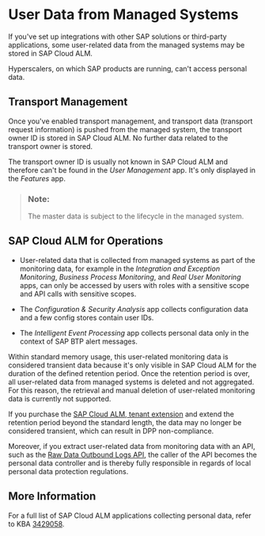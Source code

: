 <!-- loio3ef5218bdec14b4d956b6a8c65c79b52 -->

# User Data from Managed Systems

If you've set up integrations with other SAP solutions or third-party applications, some user-related data from the managed systems may be stored in SAP Cloud ALM.

Hyperscalers, on which SAP products are running, can't access personal data.



<a name="loio3ef5218bdec14b4d956b6a8c65c79b52__section_ttc_bgj_2tb"/>

## Transport Management

Once you've enabled transport management, and transport data \(transport request information\) is pushed from the managed system, the transport owner ID is stored in SAP Cloud ALM. No further data related to the transport owner is stored.

The transport owner ID is usually not known in SAP Cloud ALM and therefore can't be found in the *User Management* app. It's only displayed in the *Features* app.

> ### Note:  
> The master data is subject to the lifecycle in the managed system.



<a name="loio3ef5218bdec14b4d956b6a8c65c79b52__section_fgg_jhx_gtb"/>

## SAP Cloud ALM for Operations

-   User-related data that is collected from managed systems as part of the monitoring data, for example in the *Integration and Exception Monitoring*, *Business Process Monitoring*, and *Real User Monitoring* apps, can only be accessed by users with roles with a sensitive scope and API calls with sensitive scopes.

-   The *Configuration & Security Analysis* app collects configuration data and a few config stores contain user IDs.

-   The *Intelligent Event Processing* app collects personal data only in the context of SAP BTP alert messages.


Within standard memory usage, this user-related monitoring data is considered transient data because it's only visible in SAP Cloud ALM for the duration of the defined retention period. Once the retention period is over, all user-related data from managed systems is deleted and not aggregated. For this reason, the retrieval and manual deletion of user-related monitoring data is currently not supported.

If you purchase the [SAP Cloud ALM, tenant extension](../getting-additional-sap-cloud-alm-tenants-29b6a05.md) and extend the retention period beyond the standard length, the data may no longer be considered transient, which can result in DPP non-compliance.

Moreover, if you extract user-related data from monitoring data with an API, such as the [Raw Data Outbound Logs API](https://help.sap.com/docs/cloud-alm/apis/raw-data-outbound-logs), the caller of the API becomes the personal data controller and is thereby fully responsible in regards of local personal data protection regulations.



<a name="loio3ef5218bdec14b4d956b6a8c65c79b52__section_mtl_k4n_j1c"/>

## More Information

For a full list of SAP Cloud ALM applications collecting personal data, refer to KBA [3429058](https://me.sap.com/notes/3429058).

